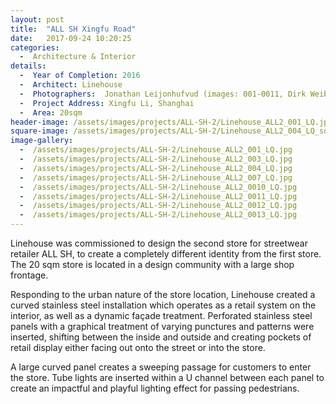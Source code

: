 ```yaml
---
layout: post
title:  "ALL SH Xingfu Road"
date:   2017-09-24 10:20:25
categories:
  -  Architecture & Interior
details:
  -  Year of Completion: 2016
  -  Architect: Linehouse
  -  Photographers:  Jonathan Leijonhufvud (images: 001-0011, Dirk Weiblen (images: 0012, 0013)
  -  Project Address: Xingfu Li, Shanghai 
  -  Area: 20sqm
header-image: /assets/images/projects/ALL-SH-2/Linehouse_ALL2_001_LQ.jpg
square-image: /assets/images/projects/ALL-SH-2/Linehouse_ALL2_004_LQ_square.jpg
image-gallery:
  -  /assets/images/projects/ALL-SH-2/Linehouse_ALL2_001_LQ.jpg
  -  /assets/images/projects/ALL-SH-2/Linehouse_ALL2_003_LQ.jpg
  -  /assets/images/projects/ALL-SH-2/Linehouse_ALL2_004_LQ.jpg
  -  /assets/images/projects/ALL-SH-2/Linehouse_ALL2_007_LQ.jpg
  -  /assets/images/projects/ALL-SH-2/Linehouse_ALL2_0010_LQ.jpg
  -  /assets/images/projects/ALL-SH-2/Linehouse_ALL2_0011_LQ.jpg
  -  /assets/images/projects/ALL-SH-2/Linehouse_ALL2_0012_LQ.jpg
  -  /assets/images/projects/ALL-SH-2/Linehouse_ALL2_0013_LQ.jpg
---
```

Linehouse was commissioned to design the second store for streetwear retailer ALL SH, to create a completely different identity from the first store. The 20 sqm store is located in a design community with a large shop frontage.

Responding to the urban nature of the store location, Linehouse created a curved stainless steel installation which operates as a retail system on the interior, as well as a dynamic façade treatment. Perforated stainless steel panels with a graphical treatment of varying punctures and patterns were inserted, shifting between the inside and outside and creating pockets of retail display either facing out onto the street or into the store.

A large curved panel creates a sweeping passage for customers to enter the store. Tube lights are inserted within a U channel between each panel to create an impactful and playful lighting effect for passing pedestrians.

